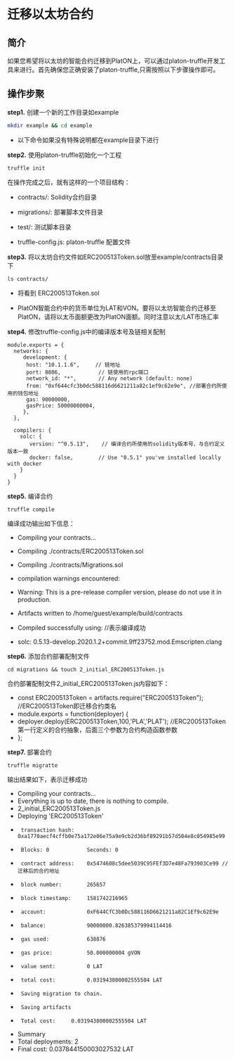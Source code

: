 # 迁移以太坊合约

## 简介 

如果您希望将以太坊的智能合约迁移到PlatON上，可以通过platon-truffle开发工具来进行。首先确保您正确安装了platon-truffle,只需按照以下步骤操作即可。

## 操作步聚

**step1.** 创建一个新的工作目录如example
```bash
mkdir example && cd example
```
- 以下命令如果没有特殊说明都在example目录下进行

  

**step2.** 使用platon-truffle初始化一个工程
```
truffle init
```
在操作完成之后，就有这样的一个项目结构：

- contracts/: Solidity合约目录

- migrations/: 部署脚本文件目录

- test/: 测试脚本目录

- truffle-config.js: platon-truffle 配置文件



**step3.** 将以太坊合约文件如ERC200513Token.sol放至example/contracts目录下

```
ls contracts/
```
- 将看到 ERC200513Token.sol

- PlatON智能合约中的货币单位为LAT和VON。要将以太坊智能合约迁移至PlatON，请将以太币面额更改为PlatON面额。同时注意以太/LAT市场汇率

  

**step4.** 修改truffle-config.js中的编译版本号及链相关配制
```
module.exports = {
  networks: {
     development: {
      host: "10.1.1.6",     // 链地址
      port: 8806,            // 链使用的rpc端口
      network_id: "*",       // Any network (default: none)
      from: "0xf644cfc3b0dc588116d6621211a82c1ef9c62e9e", //部署合约所使用的钱包地址
      gas: 90000000,
      gasPrice: 50000000004,	     
     },
  },

  compilers: {
    solc: {
       version: "^0.5.13",    // 编译合约所使用的solidity版本号，与合约定义版本一致
       docker: false,        // Use "0.5.1" you've installed locally with docker
    }
  }
}
```



**step5.** 编译合约

```
truffle compile
```
编译成功输出如下信息：

- Compiling your contracts...
- Compiling ./contracts/ERC200513Token.sol
- Compiling ./contracts/Migrations.sol
-   compilation warnings encountered:

- Warning: This is a pre-release compiler version, please do not use it in production.
- Artifacts written to /home/guest/example/build/contracts
- Compiled successfully using: //表示编译成功
-   solc: 0.5.13-develop.2020.1.2+commit.9ff23752.mod.Emscripten.clang



**step6.** 添加合约部署配制文件
```
cd migrations && touch 2_initial_ERC200513Token.js
```
合约部署配制文件2_initial_ERC200513Token.js内容如下：

- const ERC200513Token = artifacts.require("ERC200513Token"); //ERC200513Token即迁移合约类名
- module.exports = function(deployer) {
-   deployer.deploy(ERC200513Token,100,'PLA','PLAT'); //ERC200513Token第一行定义的合约抽象，后面三个参数为合约构造函数参数
- };



**step7.** 部署合约

```
truffle migratte
```
输出结果如下，表示迁移成功
- Compiling your contracts...
- Everything is up to date, there is nothing to compile.
- 2_initial_ERC200513Token.js
-    Deploying 'ERC200513Token'
-      transaction hash:    0xa1770aecf4cffb0e75a172e06e75a9e9cb2d36bf89291b57d504e8c054985e99
-      Blocks: 0            Seconds: 0
-      contract address:    0x5474608c5dee5039C95FEf3D7e48Fa793903Ce99 //迁移后的合约地址
-      block number:        265657
-      block timestamp:     1581742216965
-      account:             0xF644CfC3b0Dc588116D6621211a82C1Ef9c62E9e
-      balance:             90000000.826385379994114416
-      gas used:            638876
-      gas price:           50.000000004 gVON
-      value sent:          0 LAT
-      total cost:          0.031943800002555504 LAT
-      Saving migration to chain.
-      Saving artifacts
-      Total cost:     0.031943800002555504 LAT
- Summary
-  Total deployments:   2
-  Final cost:          0.037844150003027532 LAT

